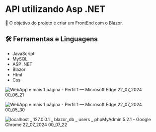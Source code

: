 # API utilizando Asp .NET

💎 O objetivo do projeto é criar um FrontEnd com o Blazor.

## **🛠️ Ferramentas e Linguagens**
- JavaScript
- MySQL
- ASP .NET 
- Blazor
- Html
- Css


![WebApp e mais 1 página - Perfil 1 — Microsoft​ Edge 22_07_2024 00_06_21](https://hackmd.io/_uploads/BJo-TrsdA.png)

![WebApp e mais 1 página - Perfil 1 — Microsoft​ Edge 22_07_2024 00_05_30](https://hackmd.io/_uploads/B1Rbaro_R.png)

![localhost _ 127.0.0.1 _ blazor_db _ users _ phpMyAdmin 5.2.1 - Google Chrome 22_07_2024 00_07_22](https://hackmd.io/_uploads/Hy7fTHiOR.png)